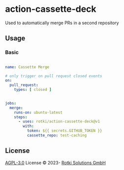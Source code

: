 # action-cassette-deck

Used to automatically merge PRs in a second repository

## Usage

### Basic

```yaml

name: Cassette Merge

# only trigger on pull request closed events
on:
  pull_request:
    types: [ closed ]
    

jobs:
  merge:
    runs-on: ubuntu-latest
    steps:
      - uses: rotki/action-cassette-deck@v1
        with:
          token: ${{ secrets.GITHUB_TOKEN }}
          cassette_repo: test-caching

```


## License

[AGPL-3.0](./LICENSE) License &copy; 2023- [Rotki Solutions GmbH](https://github.com/rotki)